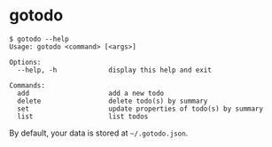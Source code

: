 # gotodo

```
$ gotodo --help
Usage: gotodo <command> [<args>]

Options:
  --help, -h             display this help and exit

Commands:
  add                    add a new todo
  delete                 delete todo(s) by summary
  set                    update properties of todo(s) by summary
  list                   list todos
```

By default, your data is stored at `~/.gotodo.json`.
